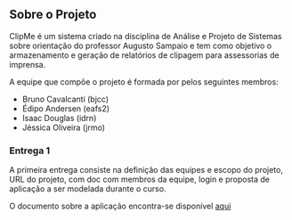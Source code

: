 ## Sobre o Projeto

ClipMe é um sistema criado na disciplina de Análise e Projeto de Sistemas sobre orientação do professor Augusto Sampaio e tem como objetivo o armazenamento e geração de relatórios de clipagem para assessorias de imprensa.

A equipe que compõe o projeto é formada por pelos seguintes membros:
- Bruno Cavalcanti (bjcc)
- Édipo Andersen (eafs2)
- Isaac Douglas (idrn)
- Jéssica Oliveira (jrmo)


### Entrega 1

A primeira entrega consiste na definição das equipes e escopo do projeto, URL do projeto, com doc com membros da equipe, login e proposta de aplicação a ser modelada durante o curso.

O documento sobre a aplicação encontra-se disponível [aqui](www.google.com)
